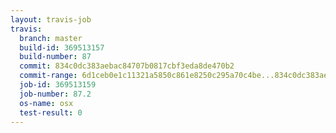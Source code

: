 ```yaml
---
layout: travis-job
travis:
  branch: master
  build-id: 369513157
  build-number: 87
  commit: 834c0dc383aebac84707b0817cbf3eda8de470b2
  commit-range: 6d1ceb0e1c11321a5850c861e8250c295a70c4be...834c0dc383aebac84707b0817cbf3eda8de470b2
  job-id: 369513159
  job-number: 87.2
  os-name: osx
  test-result: 0
---
```

